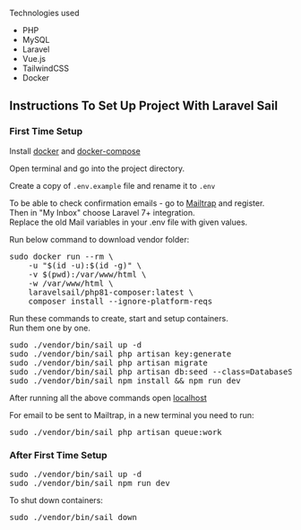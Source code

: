 <p>Technologies used</p>
<ul>
    <li>PHP</li>
    <li>MySQL</li>
    <li>Laravel</li>
    <li>Vue.js</li>
    <li>TailwindCSS</li>
    <li>Docker</li>
</ul>

<h2>Instructions To Set Up Project With Laravel Sail</h2>


<h3>First Time Setup</h3>

<p>Install <a href="https://docs.docker.com/engine/install/">docker</a> and <a href="https://docs.docker.com/compose/install/">docker-compose</a></p>
<p>Open terminal and go into the project directory.</p>
<p>Create a copy of <code>.env.example</code> file and rename it to <code>.env</code></p>
<p>To be able to check confirmation emails - go to <a href="https://mailtrap.io/">Mailtrap</a> and register. 
<br>Then in "My Inbox" choose Laravel 7+ integration. 
<br>Replace the old Mail variables in your .env file with given values.</p> 
<p>Run below command to download vendor folder:</p>
<pre>
sudo docker run --rm \
    -u "$(id -u):$(id -g)" \
    -v $(pwd):/var/www/html \
    -w /var/www/html \
    laravelsail/php81-composer:latest \
    composer install --ignore-platform-reqs
</pre>

<p>Run these commands to create, start and setup containers. 
<br>Run them one by one.
</p>
<pre>
sudo ./vendor/bin/sail up -d
sudo ./vendor/bin/sail php artisan key:generate
sudo ./vendor/bin/sail php artisan migrate
sudo ./vendor/bin/sail php artisan db:seed --class=DatabaseSeeder
sudo ./vendor/bin/sail npm install && npm run dev
</pre>

<p>After running all the above commands open <a href="http://127.0.0.1:8000/">localhost</a></p>

<p>For email to be sent to Mailtrap, in a new terminal you need to run:</p> 
<pre>sudo ./vendor/bin/sail php artisan queue:work</pre>


<h3>After First Time Setup</h3>
<pre>
sudo ./vendor/bin/sail up -d
sudo ./vendor/bin/sail npm run dev
</pre>


<p>To shut down containers:</p>
<pre>sudo ./vendor/bin/sail down</pre>


